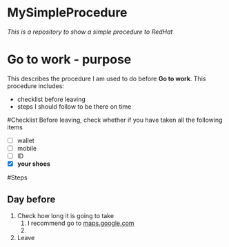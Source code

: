 # MySimpleProcedure

_This is a repository to show a simple procedure to RedHat_

# Go to work - purpose
This describes the procedure I am used to do before **Go to work**. This procedure includes:
- checklist before leaving
- steps I should follow to be there on time

#Checklist
Before leaving, check whether if you have taken all the following items
- [ ] wallet
- [ ] mobile
- [ ] ID 
- [X] __your shoes__

#Steps
## Day before
1. Check how long it is going to take
   1. I recommend go to [maps.google.com](http://maps.google.com)
   1. 
1. Leave 
